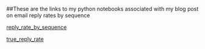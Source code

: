 
##These are the links to my python notebooks associated with my blog post on email reply rates by sequence


[reply_rate_by_sequence](https://colab.research.google.com/drive/1KCrKdVEyof6xIXfuNBa0RaaLSg54-uGi)

[true_reply_rate](https://colab.research.google.com/drive/1Qu1E4AejK2PYwLcJVT-DtBKhcelRGgfu)
